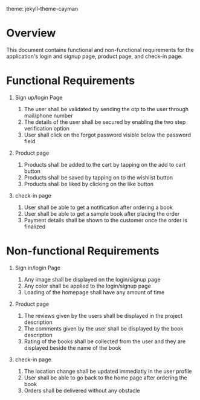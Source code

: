 theme: jekyll-theme-cayman

# Overview
This document contains functional and non-functional requirements for the application's login and signup page, product page, and check-in page.


# Functional Requirements 
1. Sign up/login Page
     1. The user shall be validated by sending the otp to the user through mail/phone number
     2. The details of the user shall be secured by enabling the two step verification option
     3. User shall click on the forgot password visible below the password field 

2. Product page
      1. Products shall be added to the cart by tapping on the add to cart button
      2. Products shall be saved by tapping on to the wishlist button
      3. Products shall be liked by clicking on the like button 


3. check-in page
     1. User shall be able to get a notification after ordering a book
     2. User shall be able to get a sample book after placing the order
     3. Payment details shall be shown to the customer once the order is finalized 


# Non-functional Requirements
1. Sign in/login Page
      1. Any image shall be displayed on the login/signup page
      2. Any color shall be applied to the login/signup page
      3. Loading of the homepage shall have any amount of time


2. Product page
      1. The reviews given by the users shall be displayed in the project description
      2. The comments given by the user shall be displayed by the book description
      3. Rating of the books shall be collected from the user and they are displayed beside the name of the book


3. check-in page
     1. The location change shall be updated immediatly in the user profile
     2. User shall be able to go back to the home page after ordering the book
     3. Orders shall be delivered without any obstacle
   